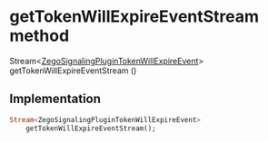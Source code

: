


# getTokenWillExpireEventStream method








Stream&lt;[ZegoSignalingPluginTokenWillExpireEvent](../../zego_uikit_prebuilt_live_audio_room/ZegoSignalingPluginTokenWillExpireEvent-class.md)> getTokenWillExpireEventStream
()








## Implementation

```dart
Stream<ZegoSignalingPluginTokenWillExpireEvent>
    getTokenWillExpireEventStream();
```







